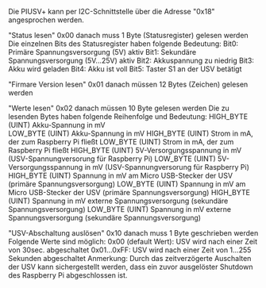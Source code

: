 Die PIUSV+ kann per I2C-Schnittstelle über die Adresse "0x18" angesprochen werden.

"Status lesen"              0x00   danach muss 1 Byte (Statusregister) gelesen werden
                                   Die einzelnen Bits des Statusregister haben folgende Bedeutung:
                                     Bit0:  Primäre Spannungsversorgung (5V) aktiv
                                     Bit1:  Sekundäre Spannungsversorgung (5V...25V) aktiv
                                     Bit2:  Akkuspannung zu niedrig
                                     Bit3:  Akku wird geladen
                                     Bit4:  Akku ist voll
                                     Bit5:  Taster S1 an der USV betätigt

"Firmare Version lesen"     0x01   danach müssen 12 Bytes (Zeichen) gelesen werden

"Werte lesen"               0x02   danach müssen 10 Byte gelesen werden
                                   Die zu lesenden Bytes haben folgende Reihenfolge und Bedeutung:
	                             HIGH_BYTE (UINT) Akku-Spannung in mV	
	                             LOW_BYTE  (UINT) Akku-Spannung in mV
                                     HIGH_BYTE (UINT) Strom in mA, der zum Raspberry Pi fließt
                                     LOW_BYTE  (UINT) Strom in mA, der zum Raspberry Pi fließt
                                     HIGH_BYTE (UINT) 5V-Versorgungsspannung in mV (USV-Spannungversorung für Raspberry Pi)
                                     LOW_BYTE  (UINT) 5V-Versorgungsspannung in mV (USV-Spannungversorung für Raspberry Pi)
                                     HIGH_BYTE (UINT) Spannung in mV am Micro USB-Stecker der USV (primäre Spannungsversorgung)
                                     LOW_BYTE  (UINT) Spannung in mV am Micro USB-Stecker der USV (primäre Spannungsversorgung)
                                     HIGH_BYTE (UINT) Spannung in mV externe Spannungsversorgung (sekundäre Spannungsversorgung)
                                     LOW_BYTE  (UINT) Spannung in mV externe Spannungsversorgung (sekundäre Spannungsversorgung)

"USV-Abschaltung auslösen"  0x10   danach muss 1 Byte geschrieben werden
                                   Folgende Werte sind möglich:
                                     0x00 (default Wert): USV wird nach einer Zeit von 30sec. abgeschaltet
                                     0x01...0xFF:	  USV wird nach einer Zeit von 1...255 Sekunden abgeschaltet
                                   Anmerkung: Durch das zeitverzögerte Auschalten der USV kann sichergestellt werden,
                                              dass ein zuvor ausgelöster Shutdown des Raspberry Pi abgeschlossen ist.